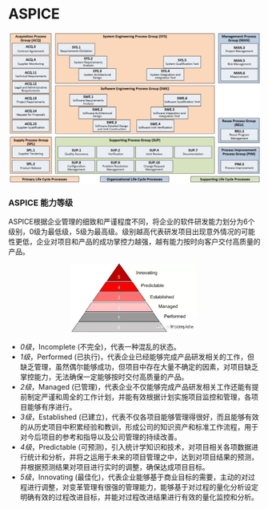# ASPICE

![ASPICE V Model img](pic/aspice-v-model-img.jpg)

### ASPICE 能力等级

ASPICE根据企业管理的细致和严谨程度不同，将企业的软件研发能力划分为6个级别，0级为最低级，5级为最高级。级别越高代表研发项目出现意外情况的可能性更低，企业对项目和产品的成功掌控力越强，越有能力按时向客户交付高质量的产品。

<div align=center><img src="pic/aspice-level-img.jpg" width="50%"/></div>

- *0级*，Incomplete (不完全)，代表一种混乱的状态。
- *1级*，Performed (已执行)，代表企业已经能够完成产品研发相关的工作，但缺乏管理，虽然偶尔能够成功，但项目中存在大量不确定的因素，对项目缺乏掌控能力，无法确保一定能够按时交付高质量的产品。
- *2级*，Managed (已管理)，代表企业不仅能够完成产品研发相关工作还能有提前制定严谨和周全的工作计划，并能有效根据计划实施项目监控和管理，各项目能够有序进行。
- *3级*，Established (已建立)，代表不仅各项目能够管理得很好，而且能够有效的从历史项目中积累经验和教训，形成公司的知识资产和标准工作流程，用于对今后项目的参考和指导以及公司管理的持续改善。
- *4级*，Predictable (可预测)，引入统计学知识和技术，对项目相关各项数据进行统计和分析，并将之运用于未来的项目管理之中，达到对项目结果的预测，并根据预测结果对项目进行实时的调整，确保达成项目目标。
- *5级*，Innovating (最佳化)，代表企业能够基于商业目标的需要，主动的对过程进行调整，对变革管理有很强的管理能力，能够基于对过程的量化分析设定明确有效的过程改进目标，并能对过程改进结果进行有效的量化监控和分析。